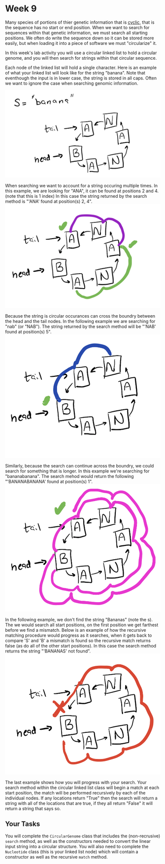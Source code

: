 # Week 9
Many species of portions of thier genetic information that is [cyclic](https://en.wikipedia.org/wiki/Circular_DNA), 
that is the sequence has no start or end position. 
When we want to search for sequences within that genetic information, 
we must search all starting positions. 
We often do write the sequence down so it can be stored more easily, but when loading it into a piece of software we must "circularize" it. 

In this week's lab activity you will use a circular linked list to hold a circular genome, 
and you will then search for strings within that circular sequence. 

Each node of the linked list will hold a single character.
Here is an example of what your linked list will look like for the string "banana". 
Note that eventhough the input is in lower case, the string is stored in all caps. 
Often we want to ignore the case when searching genomic information. 

![example](images/banana_example.png)

When searching we want to account for a string occuring multiple times. 
In this example, we are looking for "ANA", it can be found at positions 2 and 4. (note that this is 1 index) 
In this case the string returned by the search method is "'ANA' found at position(s) 2, 4". 
![example](images/searching_ana.png)

Because the string is circular occurances can cross the boundry between the head and the tail nodes. 
In the following example we are searching for "nab" (or "NAB"). 
The string returned by the search method will be "'NAB' found at position(s) 5". 
![example](images/searching_nab.png)

Similarly, because the search can continue across the boundry, 
we could search for something that is longer. 
In this example we're searching for "bananabanana". 
The search mehod would return the following "'BANANABANANA' found at position(s) 1". 
![example](images/searching_bananabanana.png)

In the following example, we don't find the string "Bananas" (note the s). 
The we would search all start positions, on the first position we get farthest before we find a mismatch. 
Below is an example of how the recursive matching procedure would progress as it searches, 
when it gets back to compare 'S' and 'B' a mismatch is found so the recursive match returns false (as do all of the other start positions). 
In this case the search method returns the string "'BANANAS' not found".
![example](images/searching_bananas.png)

The last example shows how you will progress with your search. 
Your search method within the circular linked list class will begin a match at each start position, 
the match will be performed recursively by each of the individual nodes. 
If any locations return "True" then the search will return a string with all of the locations that are true, 
if they all return "False" it will return a string that says so. 

## Your Tasks
You will complete the `CircularGenome` class that includes the (non-recrusive) `search` method, 
as well as the constructors needed to convert the linear input string into a circular structure. 
You will also need to complete the `Nucleotide` class (this is your linked list node) which will contain a constructor as well as 
the recursive `match` method. 


